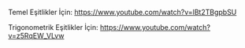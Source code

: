 Temel Eşitlikler İçin:
https://www.youtube.com/watch?v=lBt2TBgpbSU

Trigonometrik Eşitlikler İçin:
https://www.youtube.com/watch?v=z5RqEW_VLvw
